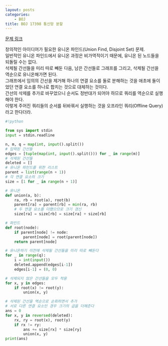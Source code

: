 ```yaml
---
layout: posts
categories:
    - BOJ
title: BOJ 17398 통신망 분할
---
```


[문제 링크](https://www.acmicpc.net/problem/17398)

창의적인 아이디어가 필요한 유니온 파인드(Union Find, Disjoint Set) 문제.  
일반적인 유니온 파인드에서 유니온 과정은 비가역적이기 때문에, 유니온 된 노드들을 되돌릴 수는 없다.  
삭제될 간선들을 미리 따로 빼둔 다음, 남은 간선들로 그래프를 그리고, 삭제될 간선을 역순으로 유니온해가면 된다.  
그래프에서 임의의 간선을 제거해 하나의 연결 요소를 둘로 분해하는 것을 애초에 둘이었던 연결 요소를 하나로 합치는 것으로 대체하는 것이다.  
간선의 삭제를 추가로 바꾸었으니 순서도 정반대가 되어야 하므로 쿼리를 역순으로 실행해야 한다.  
이렇게 주어진 쿼리들의 순서를 뒤바꿔서 실행하는 것을 오프라인 쿼리(Offline Query)라고 한다더라.  


```python
#!python

from sys import stdin
input = stdin.readline

n, m, q = map(int, input().split())
# 입력된 간선들
edges = [tuple(map(int, input().split())) for _ in range(m)]
# 삭제된 간선들
deleted = []
# 유니온 파인드를 위한 리스트
parent = list(range(n + 1))
# 각 연결 요소의 크기
size = [1 for _ in range(n + 1)]

# 유니온
def union(a, b):
    ra, rb = root(a), root(b)
    parent[ra] = parent[rb] = min(ra, rb)
    # 두 연결 요소를 더했으므로 크기 갱신
    size[ra] = size[rb] = size[ra] + size[rb]

# 파인드
def root(node):
    if parent[node] != node:
        parent[node] = root(parent[node])
    return parent[node]

# 유니온하기 이전에 삭제될 간선들을 미리 따로 빼둔다
for _ in range(q):
    i = int(input())
    deleted.append(edges[i-1])
    edges[i-1] = (0, 0)

# 삭제되지 않은 간선들을 모두 적용
for x, y in edges:
    if root(x) != root(y):
        union(x, y)

# 삭제된 간선을 역순으로 순회하면서 추가
# 서로 다른 연결 요소인 경우 크기의 곱을 더해준다
ans = 0
for x, y in reversed(deleted):
    rx, ry = root(x), root(y)
    if rx != ry:
        ans += size[rx] * size[ry]
        union(x, y)
print(ans)

```
